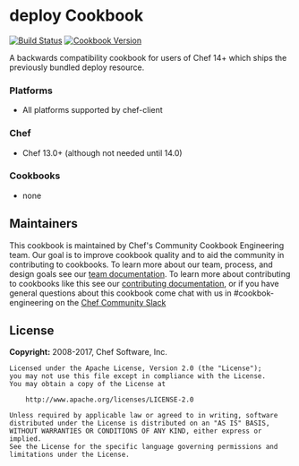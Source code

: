 # deploy Cookbook

[![Build Status](https://travis-ci.org/chef-cookbooks/deploy.svg?branch=master)](https://travis-ci.org/chef-cookbooks/deploy) [![Cookbook Version](https://img.shields.io/cookbook/v/deploy.svg)](https://supermarket.chef.io/cookbooks/deploy)

A backwards compatibility cookbook for users of Chef 14+ which ships the previously bundled deploy resource.


### Platforms

- All platforms supported by chef-client

### Chef

- Chef 13.0+ (although not needed until 14.0)

### Cookbooks

- none

## Maintainers

This cookbook is maintained by Chef's Community Cookbook Engineering team. Our goal is to improve cookbook quality and to aid the community in contributing to cookbooks. To learn more about our team, process, and design goals see our [team documentation](https://github.com/chef-cookbooks/community_cookbook_documentation/blob/master/COOKBOOK_TEAM.MD). To learn more about contributing to cookbooks like this see our [contributing documentation](https://github.com/chef-cookbooks/community_cookbook_documentation/blob/master/CONTRIBUTING.MD), or if you have general questions about this cookbook come chat with us in #cookbok-engineering on the [Chef Community Slack](http://community-slack.chef.io/)

## License

**Copyright:** 2008-2017, Chef Software, Inc.

```
Licensed under the Apache License, Version 2.0 (the "License");
you may not use this file except in compliance with the License.
You may obtain a copy of the License at

    http://www.apache.org/licenses/LICENSE-2.0

Unless required by applicable law or agreed to in writing, software
distributed under the License is distributed on an "AS IS" BASIS,
WITHOUT WARRANTIES OR CONDITIONS OF ANY KIND, either express or implied.
See the License for the specific language governing permissions and
limitations under the License.
